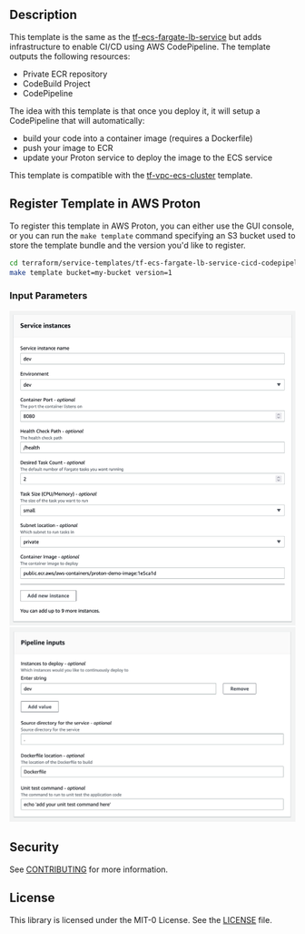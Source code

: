 ## Description

This template is the same as the [tf-ecs-fargate-lb-service](../../tf-ecs-fargate-lb-service/) but adds infrastructure to enable CI/CD using AWS CodePipeline.  The template outputs the following resources:

- Private ECR repository
- CodeBuild Project
- CodePipeline

The idea with this template is that once you deploy it, it will setup a CodePipeline that will automatically:

- build your code into a container image (requires a Dockerfile)
- push your image to ECR
- update your Proton service to deploy the image to the ECS service

This template is compatible with the [tf-vpc-ecs-cluster](../../environment-templates/tf-vpc-ecs-cluster) template.


## Register Template in AWS Proton

To register this template in AWS Proton, you can either use the GUI console, or you can run the `make template` command specifying an S3 bucket used to store the template bundle and the version you'd like to register.

```sh
cd terraform/service-templates/tf-ecs-fargate-lb-service-cicd-codepipeline
make template bucket=my-bucket version=1
```

### Input Parameters

![input](./input.png)
![pipeline](./pipeline.png)


## Security

See [CONTRIBUTING](../../CONTRIBUTING.md#security-issue-notifications) for more information.

## License

This library is licensed under the MIT-0 License. See the [LICENSE](../../LICENSE) file.
